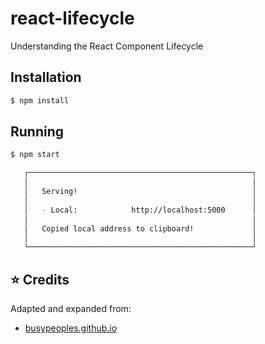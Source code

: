 # react-lifecycle
Understanding the React Component Lifecycle

## Installation
```bash
$ npm install
```

## Running
```bash
$ npm start

   ┌──────────────────────────────────────────────────┐
   │                                                  │
   │   Serving!                                       │
   │                                                  │
   │   - Local:            http://localhost:5000      │
   │                                                  │
   │   Copied local address to clipboard!             │
   │                                                  │
   └──────────────────────────────────────────────────┘
```

## :star: Credits
Adapted and expanded from: 
* [busypeoples.github.io](http://busypeoples.github.io/post/react-component-lifecycle/)

